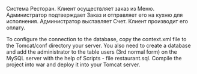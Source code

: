 Система Ресторан. 
Клиент осуществляет заказ из Меню.
Администратор подтверждает Заказ и отправляет его на кухню для исполнения.
Администратор выставляет Счет. 
Клиент производит его оплату. 

To configure the connection to the database, copy the context.xml file to the Tomcat/conf directory
your server. You also need to create a database and add the administrator to the table users (3rd normal form) on the MySQL server with the help of
Scripts - file restaurant.sql. Compile the project into war and deploy it into your Tomcat server.
